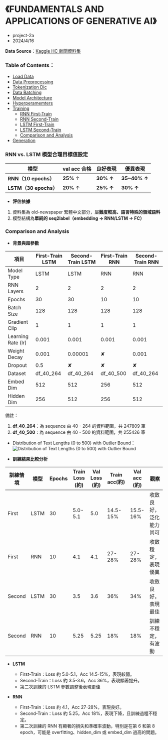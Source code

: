 # 《FUNDAMENTALS AND APPLICATIONS OF GENERATIVE AI》
- project-2a
- 2024/4/16
  
**Data Source**：[Kaggle HC 新聞資料集](https://www.kaggle.com/alvations/old-newspapers#old-newspaper.tsv)

### **Table of Contents**：
- [Load Data](#載入資料)
- [Data Preprocessing](#前處理)
- [Tokenization Dic](#建立字典)
- [Data Batching](#資料分批)
- [Model Architecture](#模型設計)
- [Hyperperamemters](#超參數)
- [Training](#訓練)
    - [RNN First-Train](#訓練)
    - [RNN Second-Train](#訓練)
    - [LSTM First-Train](#訓練)
    - [LSTM Second-Train](#訓練)
    - [Comparison and Analysis](#訓練)
- [Generation](#生成)

### **RNN vs. LSTM 模型合理目標值設定**

| 模型 | val acc 合格 | 良好表現 | 優異表現 |
|------|----------------------|----------|------------|
| **RNN（10 epochs）**| **25%** ↑ | **30% ↑** | **35~40% ↑** | 
| **LSTM（30 epochs）**| **20%** ↑ | **25% ↑** | **30% ↑** | 

- **評估依據**

1. 資料集為 old-newspaper 繁體中文部分，屬**難度較高、語言特殊的領域語料**
2. 模型結構為**單純的 seq2label（embedding → RNN/LSTM → FC）**

### **Comparison and Analysis**

- **背景與超參數**

| 項目 | First-Train LSTM | Second-Train LSTM | First-Train RNN | Second-Train RNN |
|------|------------------|-------------------|------------------|-------------------|
| Model Type | LSTM | LSTM | RNN | RNN |
| RNN Layers | 2 | 2 | 2 | 2 |
| Epochs | 30 | 30 | 10 | 10 |
| Batch Size | 128 | 128 | 128 | 128 |
| Gradient Clip | 1 | 1 | 1 | 1 |
| Learning Rate (lr) | 0.001 | 0.001 | 0.001 | 0.001 |
| Weight Decay | 0.001 | 0.00001 | ✘ | 0.001 |
| Dropout | 0.5 | ✘ | ✘ | ✘ |
| Dataset | df_40_264 | df_40_264 | df_40_500 | df_40_264 |
| Embed Dim | 512 | 512 | 256 | 512 |
| Hidden Dim | 256 | 512 | 256 | 512 |

備註：
1. **df_40_264**：為 sequence 由 40 - 264 的資料範圍，共 247809 筆
2. **df_40_500**：為 sequence 由 40 - 500 的資料範圍，共 255426 筆

- Distribution of Text Lengths (0 to 500) with Outlier Bound：
 ![Distribution of Text Lengths (0 to 500) with Outlier Bound](https://github.com/user-attachments/assets/44bc9db7-526d-4fc0-9c6b-23ee36a8ecc6)


- **訓練結果比較分析**

| 訓練情境 | 模型   | Epochs | Train Loss (約) | Val Loss (約) | Train acc(約) | Val acc (約) | 觀察       |
|----------|--------|--------|---------------|---------------|-----------------|-----------------|---------------|
| First    | LSTM   | 30     | 5.0-5.1       | 5.0           | 14.5-15%        | 15.5-16%        | 收斂良好，泛化能力尚可 |
| First    | RNN    | 10     | 4.1           | 4.1           | 27-28%          | 27-28%          | 收斂穩定，表現優異    |
| Second   | LSTM   | 30     | 3.5           | 3.6           | 36%             | 34%             | 收斂良好，表現最佳    |
| Second   | RNN    | 10     | 5.25          | 5.25          | 18%             | 18%             | 訓練不穩定，有波動    |

- **LSTM**
    - First-Train：Loss 約 5.0-5.1，Acc 14.5-15%，表現較弱。
    - Second-Train：Loss 約 3.5-3.6，Acc 36%，表現顯著提升。
    - 第二次訓練的 LSTM 參數調整後表現更佳

- **RNN** 
    - First-Train：Loss 約 4.1，Acc 27-28%，表現良好。
    - Second-Train：Loss 約 5.25，Acc 18%，表現下降，且訓練過程不穩定。
    - 第二次訓練的 RNN 有顯著的損失和準確率波動，特別是在第 6 和第 8 epoch，可能是 overfitting、hidden_dim 或 embed_dim 過高的問題。
